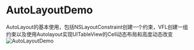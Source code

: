 # AutoLayoutDemo
AutoLayout的基本使用，包括NSLayoutConstraint创建一个约束，VFL创建一组约束以及使用Autolayout实现UITableView的Cell动态布局和高度动态改变
![AutoLayoutDemo](http://7u2k5i.com1.z0.glb.clouddn.com/github_autolayoutdemo.png?imageMogr2/thumbnail/!50p) 
